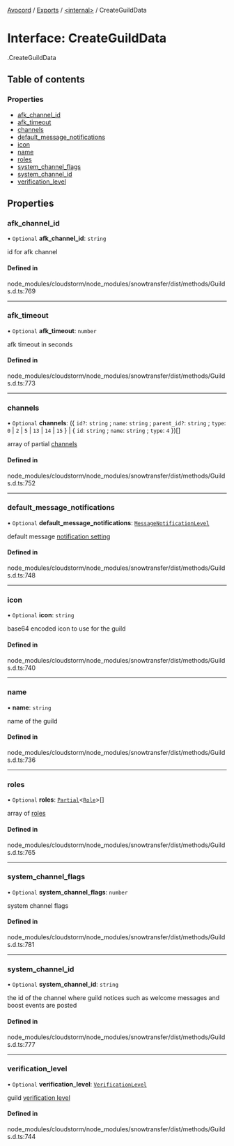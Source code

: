 [Avocord](../README.md) / [Exports](../modules.md) / [<internal\>](../modules/internal_.md) / CreateGuildData

# Interface: CreateGuildData

[<internal>](../modules/internal_.md).CreateGuildData

## Table of contents

### Properties

- [afk\_channel\_id](internal_.CreateGuildData-1.md#afk_channel_id)
- [afk\_timeout](internal_.CreateGuildData-1.md#afk_timeout)
- [channels](internal_.CreateGuildData-1.md#channels)
- [default\_message\_notifications](internal_.CreateGuildData-1.md#default_message_notifications)
- [icon](internal_.CreateGuildData-1.md#icon)
- [name](internal_.CreateGuildData-1.md#name)
- [roles](internal_.CreateGuildData-1.md#roles)
- [system\_channel\_flags](internal_.CreateGuildData-1.md#system_channel_flags)
- [system\_channel\_id](internal_.CreateGuildData-1.md#system_channel_id)
- [verification\_level](internal_.CreateGuildData-1.md#verification_level)

## Properties

### afk\_channel\_id

• `Optional` **afk\_channel\_id**: `string`

id for afk channel

#### Defined in

node_modules/cloudstorm/node_modules/snowtransfer/dist/methods/Guilds.d.ts:769

___

### afk\_timeout

• `Optional` **afk\_timeout**: `number`

afk timeout in seconds

#### Defined in

node_modules/cloudstorm/node_modules/snowtransfer/dist/methods/Guilds.d.ts:773

___

### channels

• `Optional` **channels**: ({ `id?`: `string` ; `name`: `string` ; `parent_id?`: `string` ; `type`: ``0`` \| ``2`` \| ``5`` \| ``13`` \| ``14`` \| ``15``  } \| { `id`: `string` ; `name`: `string` ; `type`: ``4``  })[]

array of partial [channels](https://discord.com/developers/docs/resources/channel#channel-object-channel-structure)

#### Defined in

node_modules/cloudstorm/node_modules/snowtransfer/dist/methods/Guilds.d.ts:752

___

### default\_message\_notifications

• `Optional` **default\_message\_notifications**: [`MessageNotificationLevel`](../modules/internal_.__home_runner_work_disonejs_disonejs_node_modules_discord_typings_Resources_Guild_.md#messagenotificationlevel)

default message [notification setting](https://discord.com/developers/docs/resources/guild#default-message-notification-level)

#### Defined in

node_modules/cloudstorm/node_modules/snowtransfer/dist/methods/Guilds.d.ts:748

___

### icon

• `Optional` **icon**: `string`

base64 encoded icon to use for the guild

#### Defined in

node_modules/cloudstorm/node_modules/snowtransfer/dist/methods/Guilds.d.ts:740

___

### name

• **name**: `string`

name of the guild

#### Defined in

node_modules/cloudstorm/node_modules/snowtransfer/dist/methods/Guilds.d.ts:736

___

### roles

• `Optional` **roles**: [`Partial`](../modules/internal_.md#partial)<[`Role`](../modules/internal_.md#role-1)\>[]

array of [roles](https://discord.com/developers/docs/resources/channel#channel-object-channel-structure)

#### Defined in

node_modules/cloudstorm/node_modules/snowtransfer/dist/methods/Guilds.d.ts:765

___

### system\_channel\_flags

• `Optional` **system\_channel\_flags**: `number`

system channel flags

#### Defined in

node_modules/cloudstorm/node_modules/snowtransfer/dist/methods/Guilds.d.ts:781

___

### system\_channel\_id

• `Optional` **system\_channel\_id**: `string`

the id of the channel where guild notices such as welcome messages and boost events are posted

#### Defined in

node_modules/cloudstorm/node_modules/snowtransfer/dist/methods/Guilds.d.ts:777

___

### verification\_level

• `Optional` **verification\_level**: [`VerificationLevel`](../modules/internal_.__home_runner_work_disonejs_disonejs_node_modules_discord_typings_Resources_Guild_.md#verificationlevel)

guild [verification level](https://discord.com/developers/docs/resources/guild#guild-object-verification-level)

#### Defined in

node_modules/cloudstorm/node_modules/snowtransfer/dist/methods/Guilds.d.ts:744
